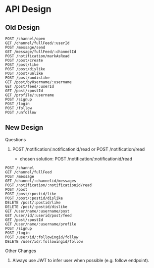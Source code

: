 # API Design

## Old Design

```
POST /channel/open
GET /channel/fullFeed/:userId
POST /message/send
GET /message/fullFeed/:channelId
POST /notification/markAsRead
POST /post/create
POST /post/like
POST /post/dislike
POST /post/unlike
POST /post/undislike
GET /post/byUsername/:username
GET /post/feed/:userId
GET /post/:postId
GET /profile/:username
POST /signup
POST /login
POST /follow
POST /unfollow
```

## New Design

Questions

1) POST /notification/:notificationid/read or POST /notification/read

    - chosen solution: POST /notification/:notificationid/read

```
POST /channel
GET /channel/fullFeed
POST /message
GET /channel/:channelid/messages
POST /notification/:notificationid/read
POST /post
POST /post/:postid/like
POST /post/:postid/dislike
DELETE /post/:postid/like
DELETE /post/:postid/dislike
GET /user/name/:username/post
GET /user/id/:userid/post/feed
GET /post/:postId
GET /user/name/:username/profile
POST /signup
POST /login
POST /user/id/:followingid/follow
DELETE /user/id/:followingid/follow
```

Other Changes

1) Always use JWT to infer user when possible (e.g. follow endpoint).